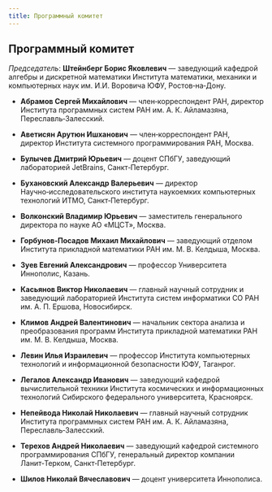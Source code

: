 ```yaml
---
title: Программный комитет
---
```


## Программный комитет

*Председатель*: **Штейнберг Борис Яковлевич** — заведующий кафедрой алгебры и дискретной математики Института математики, механики и компьютерных наук им. И.И. Воровича ЮФУ, Ростов‑на‑Дону.

* **Абрамов Сергей Михайлович** — член‑корреспондент РАН, директор Института программных систем РАН им. А. К. Айламазяна, Переславль‑Залесский.

* **Аветисян Арутюн Ишханович** — член‑корреспондент РАН, директор Института системного программирования РАН, Москва.

* **Булычев Дмитрий Юрьевич** — доцент СПбГУ, заведующий лабораторией JetBrains, Санкт‑Петербург.

* **Бухановский Александр Валерьевич** —  директор Научно‑исследовательского института наукоемких компьютерных технологий ИТМО, Санкт‑Петербург.

* **Волконский Владимир Юрьевич** — заместитель генерального директора по науке АО «МЦСТ», Москва.      

* **Горбунов‑Посадов Михаил Михайлович** — заведующий отделом Института прикладной математики РАН им. М. В. Келдыша, Москва.

* **Зуев Евгений Александрович** — профессор Университета Иннополис, Казань.

* **Касьянов Виктор Николаевич** — главный научный сотрудник и заведующий лабораторией Института систем информатики СО РАН им. А. П. Ершова, Новосибирск.

* **Климов Андрей Валентинович** — начальник сектора анализа и преобразования программ
Института прикладной математики РАН им. М. В. Келдыша, Москва.

* **Левин Илья Израилевич** — профессор Института компьютерных технологий и информационной безопасности ЮФУ, Таганрог.

* **Легалов Александр Иванович** —  заведующий кафедрой вычислительной техники Института космических и информационных технологий Сибирского федерального университета, Красноярск.

* **Непейвода Николай Николаевич**  —  главный научный сотрудник Института программных систем РАН им. А. К. Айламазяна, Переславль‑Залесский.

* **Терехов Андрей Николаевич** — заведующий кафедрой системного программирования СПбГУ, генеральный директор компании Ланит‑Терком, Санкт‑Петербург.

* **Шилов Николай Вячеславович** — доцент университета Иннополиса.


